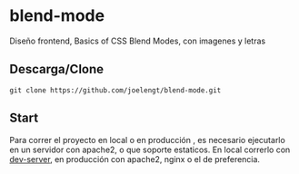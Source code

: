 # blend-mode
Diseño frontend, Basics of CSS Blend Modes, con imagenes y letras

## Descarga/Clone
```
git clone https://github.com/joelengt/blend-mode.git
```

## Start
Para correr el proyecto en local o en producción , es necesario ejecutarlo en un servidor con apache2, o que soporte estaticos.
En local correrlo con [dev-server](https://www.npmjs.com/package/dev-server), en producción con apache2, nginx o el de preferencia.
